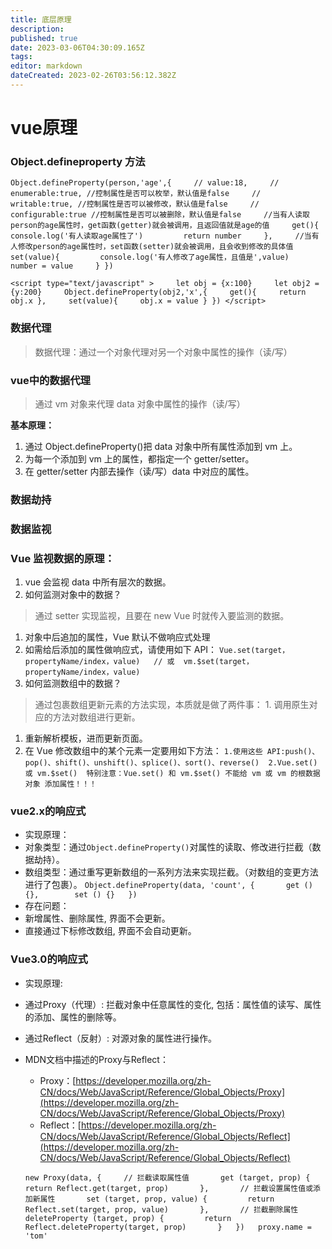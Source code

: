 ```yaml
---
title: 底层原理
description: 
published: true
date: 2023-03-06T04:30:09.165Z
tags: 
editor: markdown
dateCreated: 2023-02-26T03:56:12.382Z
---
```


# vue原理

### Object.defineproperty 方法

`Object.defineProperty(person,'age',{     // value:18,     // enumerable:true, //控制属性是否可以枚举，默认值是false     // writable:true, //控制属性是否可以被修改，默认值是false     // configurable:true //控制属性是否可以被删除，默认值是false     //当有人读取person的age属性时，get函数(getter)就会被调用，且返回值就是age的值     get(){         console.log('有人读取age属性了')         return number     },     //当有人修改person的age属性时，set函数(setter)就会被调用，且会收到修改的具体值     set(value){         console.log('有人修改了age属性，且值是',value)         number = value     } })`

`<script type="text/javascript" >     let obj = {x:100}     let obj2 = {y:200}     Object.defineProperty(obj2,'x',{     get(){     return obj.x },     set(value){     obj.x = value } }) </script>`

### 数据代理

> 数据代理：通过一个对象代理对另一个对象中属性的操作（读/写）

### **vue中的数据代理**

> 通过 vm 对象来代理 data 对象中属性的操作（读/写）

**基本原理：**

1. 通过 Object.defineProperty()把 data 对象中所有属性添加到 vm 上。
2. 为每一个添加到 vm 上的属性，都指定一个 getter/setter。
3. 在 getter/setter 内部去操作（读/写）data 中对应的属性。

### 数据劫持

### 数据监视

### **Vue 监视数据的原理：**

1. vue 会监视 data 中所有层次的数据。
2. 如何监测对象中的数据？

> 通过 setter 实现监视，且要在 new Vue 时就传入要监测的数据。

1. 对象中后追加的属性，Vue 默认不做响应式处理
2. 如需给后添加的属性做响应式，请使用如下 API：
    `Vue.set(target，propertyName/index，value)   // 或  vm.$set(target，propertyName/index，value)`
3. 如何监测数组中的数据？

> 通过包裹数组更新元素的方法实现，本质就是做了两件事： 1. 调用原生对应的方法对数组进行更新。

1. 重新解析模板，进而更新页面。
2. 在 Vue 修改数组中的某个元素一定要用如下方法：
    `1.使用这些 API:push()、pop()、shift()、unshift()、splice()、sort()、reverse()  2.Vue.set() 或 vm.$set()  特别注意：Vue.set() 和 vm.$set() 不能给 vm 或 vm 的根数据对象 添加属性！！！`

### vue2.x的响应式

* 实现原理：
* 对象类型：通过`Object.defineProperty()`对属性的读取、修改进行拦截（数据劫持）。
* 数组类型：通过重写更新数组的一系列方法来实现拦截。（对数组的变更方法进行了包裹）。
  `Object.defineProperty(data, 'count', {       get () {},        set () {}   })`
* 存在问题：
* 新增属性、删除属性, 界面不会更新。
* 直接通过下标修改数组, 界面不会自动更新。

### Vue3.0的响应式

* 实现原理:
* 通过Proxy（代理）: 拦截对象中任意属性的变化, 包括：属性值的读写、属性的添加、属性的删除等。
* 通过Reflect（反射）: 对源对象的属性进行操作。
* MDN文档中描述的Proxy与Reflect：

  * Proxy：[https://developer.mozilla.org/zh-CN/docs/Web/JavaScript/Reference/Global_Objects/Proxy](https://developer.mozilla.org/zh-CN/docs/Web/JavaScript/Reference/Global_Objects/Proxy)
  * Reflect：[https://developer.mozilla.org/zh-CN/docs/Web/JavaScript/Reference/Global_Objects/Reflect](https://developer.mozilla.org/zh-CN/docs/Web/JavaScript/Reference/Global_Objects/Reflect)

  `new Proxy(data, {     // 拦截读取属性值       get (target, prop) {         return Reflect.get(target, prop)       },       // 拦截设置属性值或添加新属性       set (target, prop, value) {         return Reflect.set(target, prop, value)       },       // 拦截删除属性       deleteProperty (target, prop) {         return Reflect.deleteProperty(target, prop)       }   })   proxy.name = 'tom'`